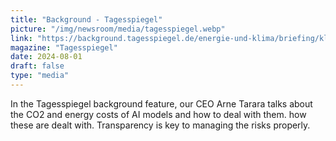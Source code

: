 ```yaml
---
title: "Background - Tagesspiegel"
picture: "/img/newsroom/media/tagesspiegel.webp"
link: "https://background.tagesspiegel.de/energie-und-klima/briefing/klimakosten-und-nutzen-von-ki-muessen-transparent-werden"
magazine: "Tagesspiegel"
date: 2024-08-01
draft: false
type: "media"
---
```


In the Tagesspiegel background feature, our CEO Arne Tarara talks about the CO2 and energy costs of AI models and how to deal with them. 
how these are dealt with. Transparency is key to managing the risks properly.